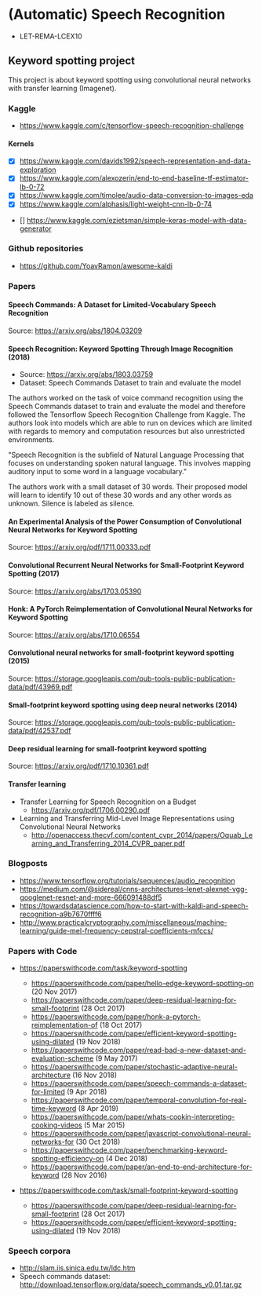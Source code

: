 # (Automatic) Speech Recognition 

* LET-REMA-LCEX10


## Keyword spotting project

This project is about keyword spotting using convolutional neural networks with transfer learning (Imagenet). 


### Kaggle

* https://www.kaggle.com/c/tensorflow-speech-recognition-challenge

#### Kernels

- [x] https://www.kaggle.com/davids1992/speech-representation-and-data-exploration
- [x] https://www.kaggle.com/alexozerin/end-to-end-baseline-tf-estimator-lb-0-72
- [x] https://www.kaggle.com/timolee/audio-data-conversion-to-images-eda
- [x] https://www.kaggle.com/alphasis/light-weight-cnn-lb-0-74
- [] https://www.kaggle.com/ezietsman/simple-keras-model-with-data-generator

### Github repositories

* https://github.com/YoavRamon/awesome-kaldi


### Papers

#### Speech Commands: A Dataset for Limited-Vocabulary Speech Recognition

Source: https://arxiv.org/abs/1804.03209


#### Speech Recognition: Keyword Spotting Through Image Recognition (2018)

* Source: https://arxiv.org/abs/1803.03759
* Dataset: Speech Commands Dataset to train and evaluate the model

The authors worked on the task of voice command recognition using the Speech Commands dataset to train and evaluate the model and therefore followed the Tensorflow Speech Recognition Challenge from Kaggle. The authors look into models which are able to run on devices which are limited with regards to memory and computation resources but also unrestricted environments.

"Speech Recognition is the subfield of Natural Language Processing that focuses on understanding spoken natural language. This involves mapping auditory input to some word in a language vocabulary." 

The authors work with a small dataset of 30 words. Their proposed model will learn to identify 10 out of these 30 words and any other words as unknown. Silence is labeled as silence.
 
#### An Experimental Analysis of the Power Consumption of Convolutional Neural Networks for Keyword Spotting
	
Source: https://arxiv.org/pdf/1711.00333.pdf	


#### Convolutional Recurrent Neural Networks for Small-Footprint Keyword Spotting (2017)

Source: https://arxiv.org/abs/1703.05390


#### Honk: A PyTorch Reimplementation of Convolutional Neural Networks for Keyword Spotting

Source: https://arxiv.org/abs/1710.06554	


#### Convolutional neural networks for small-footprint keyword spotting (2015)

Source: https://storage.googleapis.com/pub-tools-public-publication-data/pdf/43969.pdf


#### Small-footprint keyword spotting using deep neural networks (2014)
Source: https://storage.googleapis.com/pub-tools-public-publication-data/pdf/42537.pdf


#### Deep residual learning for small-footprint keyword spotting

Source: https://arxiv.org/pdf/1710.10361.pdf	

#### Transfer learning

* Transfer Learning for Speech Recognition on a Budget
	* https://arxiv.org/pdf/1706.00290.pdf
* Learning and Transferring Mid-Level Image Representations using Convolutional Neural Networks	
	* http://openaccess.thecvf.com/content_cvpr_2014/papers/Oquab_Learning_and_Transferring_2014_CVPR_paper.pdf


### Blogposts

* https://www.tensorflow.org/tutorials/sequences/audio_recognition
* https://medium.com/@sidereal/cnns-architectures-lenet-alexnet-vgg-googlenet-resnet-and-more-666091488df5
* https://towardsdatascience.com/how-to-start-with-kaldi-and-speech-recognition-a9b7670ffff6
* http://www.practicalcryptography.com/miscellaneous/machine-learning/guide-mel-frequency-cepstral-coefficients-mfccs/

### Papers with Code

* https://paperswithcode.com/task/keyword-spotting
	* https://paperswithcode.com/paper/hello-edge-keyword-spotting-on (20 Nov 2017)
	* https://paperswithcode.com/paper/deep-residual-learning-for-small-footprint (28 Oct 2017) 
	* https://paperswithcode.com/paper/honk-a-pytorch-reimplementation-of (18 Oct 2017)
	* https://paperswithcode.com/paper/efficient-keyword-spotting-using-dilated (19 Nov 2018)
	* https://paperswithcode.com/paper/read-bad-a-new-dataset-and-evaluation-scheme (9 May 2017)
	* https://paperswithcode.com/paper/stochastic-adaptive-neural-architecture (16 Nov 2018)
	* https://paperswithcode.com/paper/speech-commands-a-dataset-for-limited (9 Apr 2018)
	* https://paperswithcode.com/paper/temporal-convolution-for-real-time-keyword (8 Apr 2019)
	* https://paperswithcode.com/paper/whats-cookin-interpreting-cooking-videos (5 Mar 2015)
	* https://paperswithcode.com/paper/javascript-convolutional-neural-networks-for (30 Oct 2018)
	* https://paperswithcode.com/paper/benchmarking-keyword-spotting-efficiency-on (4 Dec 2018)
	* https://paperswithcode.com/paper/an-end-to-end-architecture-for-keyword (28 Nov 2016)

* https://paperswithcode.com/task/small-footprint-keyword-spotting
	* https://paperswithcode.com/paper/deep-residual-learning-for-small-footprint (28 Oct 2017)
	* https://paperswithcode.com/paper/efficient-keyword-spotting-using-dilated (19 Nov 2018)


### Speech corpora

* http://slam.iis.sinica.edu.tw/ldc.htm
* Speech commands dataset: http://download.tensorflow.org/data/speech_commands_v0.01.tar.gz
